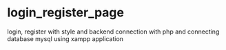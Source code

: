 # login_register_page
login, register with style and backend connection with php and connecting database mysql using xampp application
